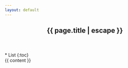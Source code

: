 ```yaml
---
layout: default
---
```

<article class="post">

  <header class="post-header">
    <h1 class="post-title">{{ page.title | escape }}</h1>
  </header>
  <div class="side-nav">
    * List
    {:toc}
  </div>
  <div class="post-content">
    {{ content }}
  </div>

</article>
